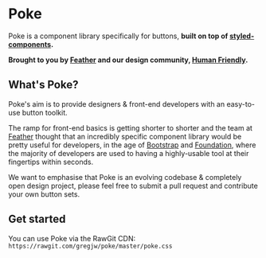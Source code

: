   # Poke
Poke is a component library specifically for buttons, **built on top of [styled-components](https://github.com/styled-components/styled-components).** 

**Brought to you by [Feather](https://feather-cfm.com) and our design community, [Human Friendly](https://uiux.blog).**

  ## What's Poke?
Poke's aim is to provide designers & front-end developers with an easy-to-use button toolkit.  
  
The ramp for front-end basics is getting shorter to shorter and the team at [Feather](https://feather-cfm.com) thought that an incredibly specific component library would be pretty useful for developers, in the age of [Bootstrap](https://github.com/twbs/bootstrap) and [Foundation](https://github.com/zurb/foundation-sites), where the majority of developers are used to having a highly-usable tool at their fingertips within seconds.

We want to emphasise that Poke is an evolving codebase & completely open design project, please feel free to submit a pull request and contribute your own button sets.

  ## Get started
  You can use Poke via the RawGit CDN: `https://rawgit.com/gregjw/poke/master/poke.css`

